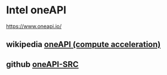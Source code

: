 # Intel oneAPI

https://www.oneapi.io/



## wikipedia [oneAPI (compute acceleration)](https://en.wikipedia.org/wiki/OneAPI_(compute_acceleration))



## github [oneAPI-SRC](https://github.com/oneapi-src)